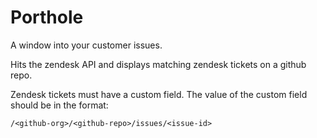 Porthole
========

A window into your customer issues.

Hits the zendesk API and displays matching zendesk tickets on a github repo.

Zendesk tickets must have a custom field.
The value of the custom field should be in the format:
```
/<github-org>/<github-repo>/issues/<issue-id>
```
